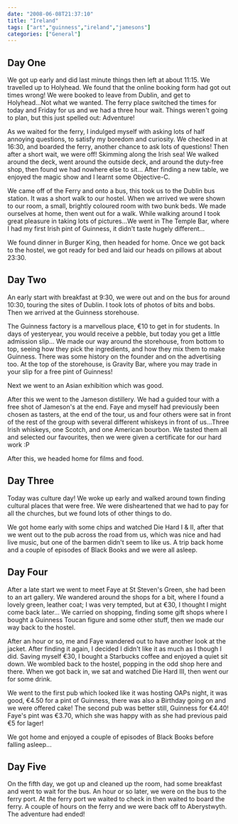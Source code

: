 ```yaml
---
date: "2008-06-08T21:37:10"
title: "Ireland"
tags: ["art","guinness","ireland","jamesons"]
categories: ["General"]
---
```


## Day One

We got up early and did last minute things then left at about 11:15. We travelled up to Holyhead. We found that the online booking form had got out times wrong! We were booked to leave from Dublin, and get to Holyhead...Not what we wanted. The ferry place switched the times for today and Friday for us and we had a three hour wait. Things weren't going to plan, but this just spelled out: Adventure!

As we waited for the ferry, I indulged myself with asking lots of half annoying questions, to satisfy my boredom and curiosity.
We checked in at 16:30, and boarded the ferry, another chance to ask lots of questions! Then after a short wait, we were off! Skimming along the Irish sea!
We walked around the deck, went around the outside deck, and around the duty-free shop, then found we had nowhere else to sit...
After finding a new table, we enjoyed the magic show and I learnt some Objective-C.

We came off of the Ferry and onto a bus, this took us to the Dublin bus station. It was a short walk to our hostel. When we arrived we were shown to our room, a small, brightly coloured room with two bunk beds. We made ourselves at home, then went out for a walk.
While walking around I took great pleasure in taking lots of pictures...We went in The Temple Bar, where I had my first Irish pint of Guinness, it didn't taste hugely different...

We found dinner in Burger King, then headed for home. Once we got back to the hostel, we got ready for bed and laid our heads on pillows at about 23:30.

## Day Two

An early start with breakfast at 9:30, we were out and on the bus for around 10:30, touring the sites of Dublin. I took lots of photos of bits and bobs.
Then we arrived at the Guinness storehouse.

The Guinness factory is a marvellous place, €10 to get in for students. In days of yesteryear, you would receive a pebble, but today you get a little admission slip...
We made our way around the storehouse, from bottom to top, seeing how they pick the ingredients, and how they mix them to make Guinness. There was some history on the founder and on the advertising too.
At the top of the storehouse, is Gravity Bar, where you may trade in your slip for a free pint of Guinness!

Next we went to an Asian exhibition which was good.

After this we went to the Jameson distillery. We had a guided tour with a free shot of Jameson's at the end. Faye and myself had previously been chosen as tasters, at the end of the tour, us and four others were sat in front of the rest of the group with several different whiskeys in front of us...Three Irish whiskeys, one Scotch, and one American bourbon. We tasted them all and selected our favourites, then we were given a certificate for our hard work :P

After this, we headed home for films and food.

## Day Three

Today was culture day! We woke up early and walked around town finding cultural places that were free. We were disheartened that we had to pay for all the churches, but we found lots of other things to do.

We got home early with some chips and watched Die Hard I &amp; II, after that we went out to the pub across the road from us, which was nice and had live music, but one of the barmen didn't seem to like us. A trip back home and a couple of episodes of Black Books and we were all asleep.

## Day Four

After a late start we went to meet Faye at St Steven's Green, she had been to an art gallery. We wandered around the shops for a bit, where I found a lovely green, leather coat; I was very tempted, but at €30, I thought I might come back later...
We carried on shopping, finding some gift shops where I bought a Guinness Toucan figure and some other stuff, then we made our way back to the hostel.

After an hour or so, me and Faye wandered out to have another look at the jacket. After finding it again, I decided I didn't like it as much as I though I did. Saving myself €30, I bought a Starbucks coffee and enjoyed a quiet sit down.
We wombled back to the hostel, popping in the odd shop here and there. When we got back in, we sat and watched Die Hard III, then went our for some drink.

We went to the first pub which looked like it was hosting OAPs night, it was good, €4.50 for a pint of Guinness, there was also a Birthday going on and we were offered cake! The second pub was better still, Guinness for €4.40! Faye's pint was €3.70, which she was happy with as she had previous paid €5 for lager!

We got home and enjoyed a couple of episodes of Black Books before falling asleep...

## Day Five

On the fifth day, we got up and cleaned up the room, had some breakfast and went to wait for the bus. An hour or so later, we were on the bus to the ferry port. At the ferry port we waited to check in then waited to board the ferry. A couple of hours on the ferry and we were back off to Aberystwyth. The adventure had ended!
